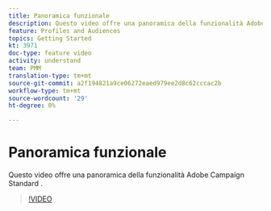 ```yaml
---
title: Panoramica funzionale
description: Questo video offre una panoramica della funzionalità Adobe Campaign Standard (ACS) .
feature: Profiles and Audiences
topics: Getting Started
kt: 3971
doc-type: feature video
activity: understand
team: PMM
translation-type: tm+mt
source-git-commit: a2f194821a9ce06272eaed979ee2d8c62cccac2b
workflow-type: tm+mt
source-wordcount: '29'
ht-degree: 0%

---
```



# Panoramica funzionale

Questo video offre una panoramica della funzionalità Adobe Campaign Standard .

>[!VIDEO](https://video.tv.adobe.com/v/29430?quality=12)

